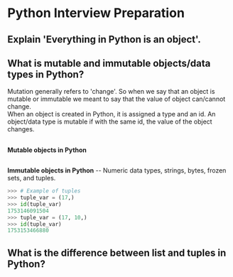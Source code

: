 # Python Interview Preparation

## Explain 'Everything in Python is an object'.

## What is mutable and immutable objects/data types in Python?
Mutation generally refers to 'change'. So when we say that an object is mutable or immutable we meant to say that the value of object can/cannot change. <br>
When an object is created in Python, it is assigned a type and an id. An object/data type is mutable if with the same id, the value of the object changes. 
##
<b>Mutable objects in Python</b>
## 
<b>Immutable objects in Python</b>
-- Numeric data types, strings, bytes, frozen sets, and tuples.
```python
>>> # Example of tuples
>>> tuple_var = (17,)
>>> id(tuple_var)
1753146091504
>>> tuple_var = (17, 10,)
>>> id(tuple_var)
1753153466880
```

## What is the difference between list and tuples in Python?
